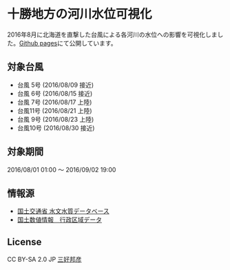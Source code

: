 # 十勝地方の河川水位可視化

2016年8月に北海道を直撃した台風による各河川の水位への影響を可視化しました。[Github pages](colspan.github.io/tokachi-rivers-water-level/)にて公開しています。

## 対象台風
 
 - 台風 5号 (2016/08/09 接近)
 - 台風 6号 (2016/08/15 接近)
 - 台風 7号 (2016/08/17 上陸)
 - 台風11号 (2016/08/21 上陸)
 - 台風 9号 (2016/08/23 上陸)
 - 台風10号 (2016/08/30 接近)

## 対象期間

2016/08/01 01:00 ～ 2016/09/02 19:00

## 情報源
 - [国土交通省 水文水質データベース](http://www1.river.go.jp/)
 - [国土数値情報　行政区域データ](http://nlftp.mlit.go.jp/ksj/gml/datalist/KsjTmplt-N03.html)

## License

CC BY-SA 2.0 JP [三好邦彦](http://colspan.hatenablog.com/)
